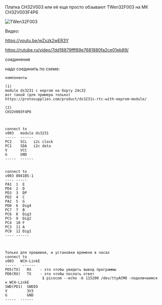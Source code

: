 
Платка CH32V003 или её еще просто обзывают TWen32F003 на МК CH32V003F4P6

<p><img src="https://github.com/nvv13/test/blob/main/test-mk/ch32v003/doc/TWen32F003.jpg" alt="TWen32F003" title="CH32V003" /></p>


Видео:

https://youtu.be/wZxzk2wER3Y

https://rutube.ru/video/7dd18879fff89e7681880fa2ce01eb89/



соединения

надо соединить по схеме:
~~~
компоненты

(1)
module ds3231 с eeprom на борту 24c32
вот такой (для примера только)
https://protosupplies.com/product/ds3231s-rtc-with-eeprom-module/

(2)
CH32V003F4P6



connect to
v003   module ds3231 
-----  ------ 
PC2    SCL   i2c clock   
PC1    SDA   i2c data   
V      VCC     
G      GND    
-----  ------ 


connect to
v003 8041BS-1 
---- ----- 
PA1  1  E
PD4  2  D
PD3  3  DP
PD2  4  C
PA2  5  G
PD0  6  Dig4
PC7  7  B
PC6  8  Dig3
PC5  9  Dig2
PC4  10 F
PC3  11 A
PC0  12 Dig1
---- ------ 



Только для прошивки, и установки времени в часах
connect to
v003   WCH-LinkE
-----   ------ 
PD5(TX)   RX    - это чтобы увидеть вывод программы
PD6(RX)   TX    - это чтобы послать ответ
                 $ picocom --echo -b 115200 /dev/ttyACM0 -подключаемся к WCH-LinkE 
SWD(PD1)  SWDIO
V         3V3
G         GND    
-----  ------ 


~~~


